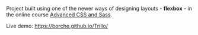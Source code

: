 Project built using one of the newer ways of designing layouts - **flexbox** - in the online course [Advanced CSS and Sass](https://www.udemy.com/advanced-css-and-sass).

Live demo: https://borche.github.io/Trillo/
